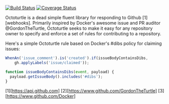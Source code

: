 [![Build Status](https://travis-ci.org/AndrewGuenther/octoturtle.svg?branch=master)](https://travis-ci.org/AndrewGuenther/octoturtle)
[![Coverage Status](https://coveralls.io/repos/github/AndrewGuenther/octoturtle/badge.svg?branch=master)](https://coveralls.io/github/AndrewGuenther/octoturtle?branch=master)

Octoturtle is a dead simple fluent library for responding to Github
[1][webhooks]. Primarily inspired by Docker's awesome issue and PR auditor
@GordonTheTurtle, Octoturtle seeks to make it easy for any repository owner to
specify and enforce a set of rules for contributing to a repository.

Here's a simple Octoturtle rule based on Docker's #dibs policy for claiming
issues:
```javascript
WhenAn('issue_comment').is('created').if(issueBodyContainsDibs,
    gh.applyLabels('issue/claimed'));

function issueBodyContainsDibs(event, payload) {
  payload.getIssueBody().includes('#dibs');
}
```

[1][https://api.github.com]
[2][https://www.github.com/GordonTheTurtle]
[3][https://www.github.com/Docker]
